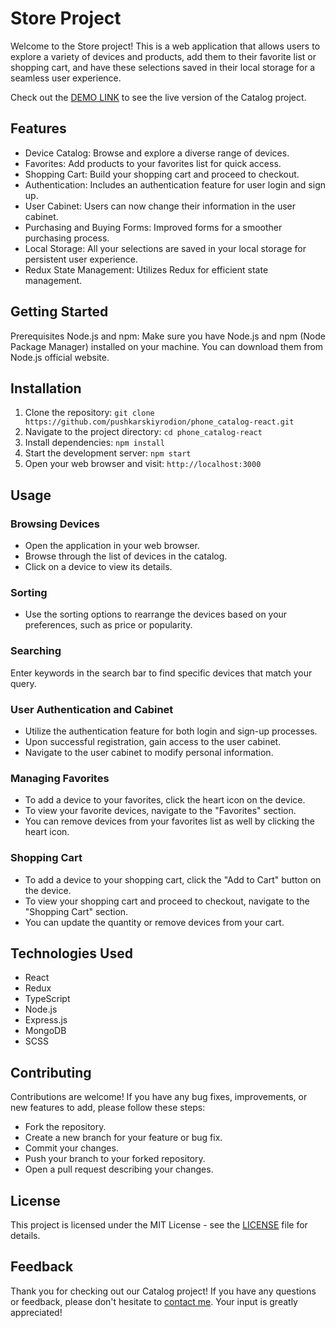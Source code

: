 # Store Project

Welcome to the Store project! This is a web application that allows users to explore a variety of devices and products, add them to their favorite list or shopping cart, and have these selections saved in their local storage for a seamless user experience.

Check out the [DEMO LINK](https://pushkarskiyrodion.github.io/phone_catalog-react/) to see the live version of the Catalog project.

## Features
+ Device Catalog: Browse and explore a diverse range of devices.
+ Favorites: Add products to your favorites list for quick access.
+ Shopping Cart: Build your shopping cart and proceed to checkout.
+ Authentication: Includes an authentication feature for user login and sign up.
+ User Cabinet: Users can now change their information in the user cabinet.
+ Purchasing and Buying Forms: Improved forms for a smoother purchasing process.
+ Local Storage: All your selections are saved in your local storage for persistent user experience.
+ Redux State Management: Utilizes Redux for efficient state management.

## Getting Started
Prerequisites
Node.js and npm: Make sure you have Node.js and npm (Node Package Manager) installed on your machine. You can download them from Node.js official website.

## Installation

1. Clone the repository: `git clone https://github.com/pushkarskiyrodion/phone_catalog-react.git`
2. Navigate to the project directory: `cd phone_catalog-react`
3. Install dependencies: `npm install`
4. Start the development server: `npm start`
5. Open your web browser and visit: `http://localhost:3000`

## Usage
### Browsing Devices
+ Open the application in your web browser.
+ Browse through the list of devices in the catalog.
+ Click on a device to view its details.

### Sorting
+ Use the sorting options to rearrange the devices based on your preferences, such as price or popularity.

### Searching
Enter keywords in the search bar to find specific devices that match your query.


### User Authentication and Cabinet
+ Utilize the authentication feature for both login and sign-up processes.
+ Upon successful registration, gain access to the user cabinet.
+ Navigate to the user cabinet to modify personal information.


### Managing Favorites
+ To add a device to your favorites, click the heart icon on the device.
+ To view your favorite devices, navigate to the "Favorites" section.
+ You can remove devices from your favorites list as well by clicking the heart icon.

### Shopping Cart
+ To add a device to your shopping cart, click the "Add to Cart" button on the device.
+ To view your shopping cart and proceed to checkout, navigate to the "Shopping Cart" section.
+ You can update the quantity or remove devices from your cart.

## Technologies Used
+ React
+ Redux
+ TypeScript
+ Node.js
+ Express.js
+ MongoDB
+ SCSS

## Contributing
Contributions are welcome! If you have any bug fixes, improvements, or new features to add, please follow these steps:

+ Fork the repository.
+ Create a new branch for your feature or bug fix.
+ Commit your changes.
+ Push your branch to your forked repository.
+ Open a pull request describing your changes.

## License
This project is licensed under the MIT License - see the [LICENSE](https://opensource.org/license/mit/) file for details.

## Feedback

Thank you for checking out our Catalog project! If you have any questions or feedback, please don't hesitate to [contact me](mailto:pushkarskiyrodion@gmail.com). Your input is greatly appreciated!
